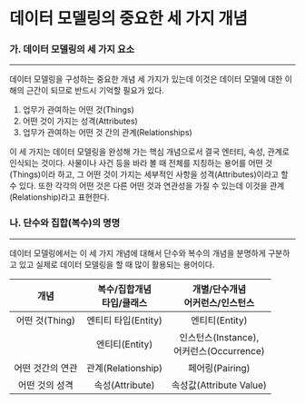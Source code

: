# 데이터 모델링의 중요한 세 가지 개념



### 가. 데이터 모델링의 세 가지 요소

____

데이터 모델링을 구성하는 중요한 개념 세 가지가 있는데 이것은 데이터 모델에 대한 이해의 근간이 되므로 반드시 기억할 필요가 있다. 

1. 업무가 관여하는 어떤 것(Things)
2. 어떤 것이 가지는 성격(Attributes)
3. 업무가 관여하는 어떤 것 간의 관계(Relationships)

이 세 가지는 데이터 모델링을 완성해 가는 핵심 개념으로서 결국 엔터티, 속성, 관계로 인식되는 것이다. 사물이나 사건 등을 바라 볼 때 전체를 지칭하는 용어를 어떤 것(Things)이라 하고, 그 어떤 것이 가지는 세부적인 사항을 성격(Attributes)이라고 할 수 있다. 또한 각각의 어떤 것은 다른 어떤 것과 연관성을 가질 수 있는데 이것을 관계(Relationship)라고 표현한다. 



### 나. 단수와 집합(복수)의 명명

___

데이터 모델링에서는 이 세 가지 개념에 대해서 단수와 복수의 개념을 분명하게 구분하고 있고 실제로 데이터 모델링을 할 때 많이 활용되는 용어이다. 

|       개념       | 복수/집합개념<br /> 타입/클래스 |     개별/단수개념<br /> 어커런스/인스턴스      |
| :--------------: | :-----------------------------: | :--------------------------------------------: |
|  어떤 것(Thing)  |       엔티티 타입(Entity)       |                 엔티티(Entity)                 |
|                  |         엔티티(Entity)          | 인스턴스(Instance),<br /> 어커런스(Occurrence) |
| 어떤 것간의 연관 |       관계(Relationship)        |                페어링(Pairing)                 |
|  어떤 것의 성격  |         속성(Attribute)         |            속성값(Attribute Value)             |